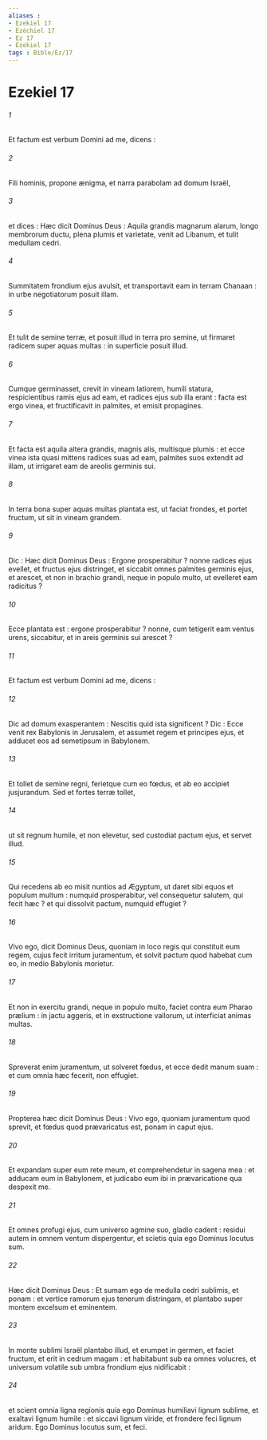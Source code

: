 ```yaml
---
aliases : 
- Ezekiel 17
- Ézéchiel 17
- Ez 17
- Ezekiel 17
tags : Bible/Ez/17
---
```


# Ezekiel 17

###### 1
Et factum est verbum Domini ad me, dicens :
###### 2
Fili hominis, propone ænigma, et narra parabolam ad domum Israël,
###### 3
et dices : Hæc dicit Dominus Deus : Aquila grandis magnarum alarum, longo membrorum ductu, plena plumis et varietate, venit ad Libanum, et tulit medullam cedri.
###### 4
Summitatem frondium ejus avulsit, et transportavit eam in terram Chanaan : in urbe negotiatorum posuit illam.
###### 5
Et tulit de semine terræ, et posuit illud in terra pro semine, ut firmaret radicem super aquas multas : in superficie posuit illud.
###### 6
Cumque germinasset, crevit in vineam latiorem, humili statura, respicientibus ramis ejus ad eam, et radices ejus sub illa erant : facta est ergo vinea, et fructificavit in palmites, et emisit propagines.
###### 7
Et facta est aquila altera grandis, magnis alis, multisque plumis : et ecce vinea ista quasi mittens radices suas ad eam, palmites suos extendit ad illam, ut irrigaret eam de areolis germinis sui.
###### 8
In terra bona super aquas multas plantata est, ut faciat frondes, et portet fructum, ut sit in vineam grandem.
###### 9
Dic : Hæc dicit Dominus Deus : Ergone prosperabitur ? nonne radices ejus evellet, et fructus ejus distringet, et siccabit omnes palmites germinis ejus, et arescet, et non in brachio grandi, neque in populo multo, ut evelleret eam radicitus ?
###### 10
Ecce plantata est : ergone prosperabitur ? nonne, cum tetigerit eam ventus urens, siccabitur, et in areis germinis sui arescet ?
###### 11
Et factum est verbum Domini ad me, dicens :
###### 12
Dic ad domum exasperantem : Nescitis quid ista significent ? Dic : Ecce venit rex Babylonis in Jerusalem, et assumet regem et principes ejus, et adducet eos ad semetipsum in Babylonem.
###### 13
Et tollet de semine regni, ferietque cum eo fœdus, et ab eo accipiet jusjurandum. Sed et fortes terræ tollet,
###### 14
ut sit regnum humile, et non elevetur, sed custodiat pactum ejus, et servet illud.
###### 15
Qui recedens ab eo misit nuntios ad Ægyptum, ut daret sibi equos et populum multum : numquid prosperabitur, vel consequetur salutem, qui fecit hæc ? et qui dissolvit pactum, numquid effugiet ?
###### 16
Vivo ego, dicit Dominus Deus, quoniam in loco regis qui constituit eum regem, cujus fecit irritum juramentum, et solvit pactum quod habebat cum eo, in medio Babylonis morietur.
###### 17
Et non in exercitu grandi, neque in populo multo, faciet contra eum Pharao prælium : in jactu aggeris, et in exstructione vallorum, ut interficiat animas multas.
###### 18
Spreverat enim juramentum, ut solveret fœdus, et ecce dedit manum suam : et cum omnia hæc fecerit, non effugiet.
###### 19
Propterea hæc dicit Dominus Deus : Vivo ego, quoniam juramentum quod sprevit, et fœdus quod prævaricatus est, ponam in caput ejus.
###### 20
Et expandam super eum rete meum, et comprehendetur in sagena mea : et adducam eum in Babylonem, et judicabo eum ibi in prævaricatione qua despexit me.
###### 21
Et omnes profugi ejus, cum universo agmine suo, gladio cadent : residui autem in omnem ventum dispergentur, et scietis quia ego Dominus locutus sum.
###### 22
Hæc dicit Dominus Deus : Et sumam ego de medulla cedri sublimis, et ponam : et vertice ramorum ejus tenerum distringam, et plantabo super montem excelsum et eminentem.
###### 23
In monte sublimi Israël plantabo illud, et erumpet in germen, et faciet fructum, et erit in cedrum magam : et habitabunt sub ea omnes volucres, et universum volatile sub umbra frondium ejus nidificabit :
###### 24
et scient omnia ligna regionis quia ego Dominus humiliavi lignum sublime, et exaltavi lignum humile : et siccavi lignum viride, et frondere feci lignum aridum. Ego Dominus locutus sum, et feci.
